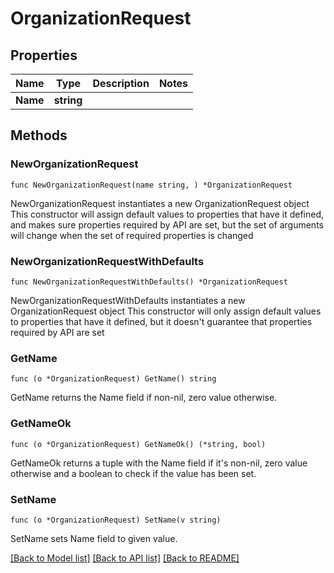 # OrganizationRequest

## Properties

Name | Type | Description | Notes
------------ | ------------- | ------------- | -------------
**Name** | **string** |  | 

## Methods

### NewOrganizationRequest

`func NewOrganizationRequest(name string, ) *OrganizationRequest`

NewOrganizationRequest instantiates a new OrganizationRequest object
This constructor will assign default values to properties that have it defined,
and makes sure properties required by API are set, but the set of arguments
will change when the set of required properties is changed

### NewOrganizationRequestWithDefaults

`func NewOrganizationRequestWithDefaults() *OrganizationRequest`

NewOrganizationRequestWithDefaults instantiates a new OrganizationRequest object
This constructor will only assign default values to properties that have it defined,
but it doesn't guarantee that properties required by API are set

### GetName

`func (o *OrganizationRequest) GetName() string`

GetName returns the Name field if non-nil, zero value otherwise.

### GetNameOk

`func (o *OrganizationRequest) GetNameOk() (*string, bool)`

GetNameOk returns a tuple with the Name field if it's non-nil, zero value otherwise
and a boolean to check if the value has been set.

### SetName

`func (o *OrganizationRequest) SetName(v string)`

SetName sets Name field to given value.



[[Back to Model list]](../README.md#documentation-for-models) [[Back to API list]](../README.md#documentation-for-api-endpoints) [[Back to README]](../README.md)


